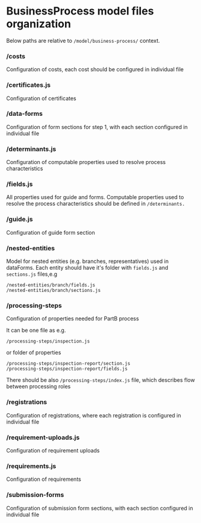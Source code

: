 # BusinessProcess model files organization

Below paths are relative to `/model/business-process/` context.

### /costs
Configuration of costs, each cost should be configured in individual file

### /certificates.js
Configuration of certificates

### /data-forms
Configuration of form sections for step 1, with each section configured in individual file

### /determinants.js
Configuration of computable properties used to resolve process characteristics

### /fields.js
All properties used for guide and forms.
Computable properties used to resolve the process characteristics should be defined in `/determinants.`

### /guide.js
Configuration of guide form section

### /nested-entities
Model for nested entities (e.g. branches, representatives) used in dataForms.
Each entity should have it's folder with `fields.js` and `sections.js` files,e.g
```
/nested-entities/branch/fields.js
/nested-entities/branch/sections.js
```

### /processing-steps
Configuration of properties needed for PartB process

It can be one file as e.g.
```
/processing-steps/inspection.js
```

or folder of properties
```
/processing-steps/inspection-report/section.js
/processing-steps/inspection-report/fields.js
```

There should be also `/processing-steps/index.js` file, which describes flow between processing roles

### /registrations
Configuration of registrations, where each registration is configured in individual file

### /requirement-uploads.js
Configuration of requirement uploads

### /requirements.js
Configuration of requirements

### /submission-forms
Configuration of submission form sections, with each section configured in individual file
